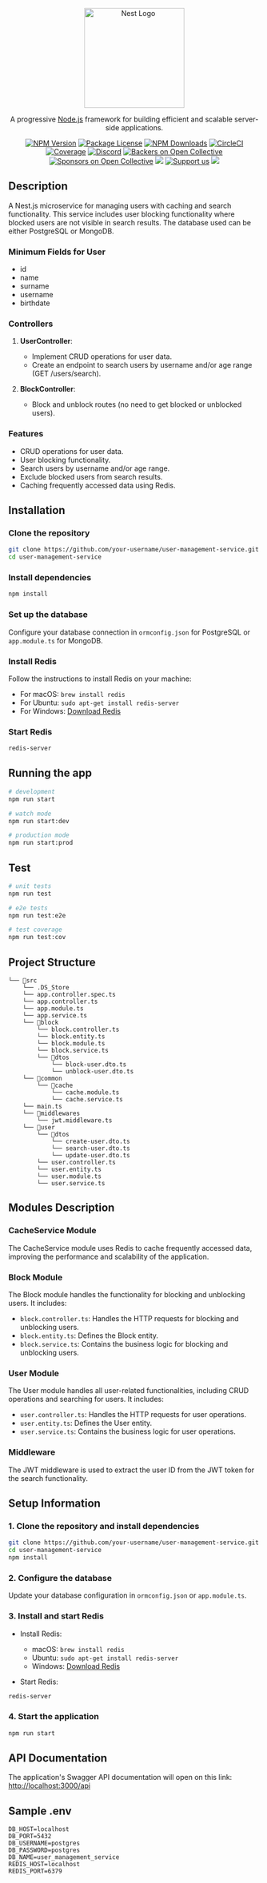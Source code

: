 <p align="center">
  <a href="http://nestjs.com/" target="blank"><img src="https://nestjs.com/img/logo-small.svg" width="200" alt="Nest Logo" /></a>
</p>

[circleci-image]: https://img.shields.io/circleci/build/github/nestjs/nest/master?token=abc123def456
[circleci-url]: https://circleci.com/gh/nestjs/nest

<p align="center">A progressive <a href="http://nodejs.org" target="_blank">Node.js</a> framework for building efficient and scalable server-side applications.</p>
<p align="center">
<a href="https://www.npmjs.com/~nestjscore" target="_blank"><img src="https://img.shields.io/npm/v/@nestjs/core.svg" alt="NPM Version" /></a>
<a href="https://www.npmjs.com/~nestjscore" target="_blank"><img src="https://img.shields.io/npm/l/@nestjs/core.svg" alt="Package License" /></a>
<a href="https://www.npmjs.com/~nestjscore" target="_blank"><img src="https://img.shields.io/npm/dm/@nestjs/common.svg" alt="NPM Downloads" /></a>
<a href="https://circleci.com/gh/nestjs/nest" target="_blank"><img src="https://img.shields.io/circleci/build/github/nestjs/nest/master" alt="CircleCI" /></a>
<a href="https://coveralls.io/github/nestjs/nest?branch=master" target="_blank"><img src="https://coveralls.io/repos/github/nestjs/nest/badge.svg?branch=master#9" alt="Coverage" /></a>
<a href="https://discord.gg/G7Qnnhy" target="_blank"><img src="https://img.shields.io/badge/discord-online-brightgreen.svg" alt="Discord"/></a>
<a href="https://opencollective.com/nest#backer" target="_blank"><img src="https://opencollective.com/nest/backers/badge.svg" alt="Backers on Open Collective" /></a>
<a href="https://opencollective.com/nest#sponsor" target="_blank"><img src="https://opencollective.com/nest/sponsors/badge.svg" alt="Sponsors on Open Collective" /></a>
<a href="https://paypal.me/kamilmysliwiec" target="_blank"><img src="https://img.shields.io/badge/Donate-PayPal-ff3f59.svg"/></a>
<a href="https://opencollective.com/nest#sponsor"  target="_blank"><img src="https://img.shields.io/badge/Support%20us-Open%20Collective-41B883.svg" alt="Support us"></a>
<a href="https://twitter.com/nestframework" target="_blank"><img src="https://img.shields.io/twitter/follow/nestframework.svg?style=social&label=Follow"></a>
</p>

## Description

A Nest.js microservice for managing users with caching and search functionality. This service includes user blocking functionality where blocked users are not visible in search results. The database used can be either PostgreSQL or MongoDB. 

### Minimum Fields for User

- id
- name
- surname
- username
- birthdate

### Controllers

1. **UserController**:
   - Implement CRUD operations for user data.
   - Create an endpoint to search users by username and/or age range (GET /users/search).

2. **BlockController**:
   - Block and unblock routes (no need to get blocked or unblocked users).

### Features

- CRUD operations for user data.
- User blocking functionality.
- Search users by username and/or age range.
- Exclude blocked users from search results.
- Caching frequently accessed data using Redis.

## Installation

### Clone the repository

```bash
git clone https://github.com/your-username/user-management-service.git
cd user-management-service
```

### Install dependencies

```bash
npm install
```

### Set up the database

Configure your database connection in `ormconfig.json` for PostgreSQL or `app.module.ts` for MongoDB.

### Install Redis

Follow the instructions to install Redis on your machine:

- For macOS: `brew install redis`
- For Ubuntu: `sudo apt-get install redis-server`
- For Windows: [Download Redis](https://redis.io/download)

### Start Redis

```bash
redis-server
```

## Running the app

```bash
# development
npm run start

# watch mode
npm run start:dev

# production mode
npm run start:prod
```

## Test

```bash
# unit tests
npm run test

# e2e tests
npm run test:e2e

# test coverage
npm run test:cov
```

## Project Structure

```
└── 📁src
    └── .DS_Store
    └── app.controller.spec.ts
    └── app.controller.ts
    └── app.module.ts
    └── app.service.ts
    └── 📁block
        └── block.controller.ts
        └── block.entity.ts
        └── block.module.ts
        └── block.service.ts
        └── 📁dtos
            └── block-user.dto.ts
            └── unblock-user.dto.ts
    └── 📁common
        └── 📁cache
            └── cache.module.ts
            └── cache.service.ts
    └── main.ts
    └── 📁middlewares
        └── jwt.middleware.ts
    └── 📁user
        └── 📁dtos
            └── create-user.dto.ts
            └── search-user.dto.ts
            └── update-user.dto.ts
        └── user.controller.ts
        └── user.entity.ts
        └── user.module.ts
        └── user.service.ts
```

## Modules Description

### CacheService Module

The CacheService module uses Redis to cache frequently accessed data, improving the performance and scalability of the application.

### Block Module

The Block module handles the functionality for blocking and unblocking users. It includes:
- `block.controller.ts`: Handles the HTTP requests for blocking and unblocking users.
- `block.entity.ts`: Defines the Block entity.
- `block.service.ts`: Contains the business logic for blocking and unblocking users.

### User Module

The User module handles all user-related functionalities, including CRUD operations and searching for users. It includes:
- `user.controller.ts`: Handles the HTTP requests for user operations.
- `user.entity.ts`: Defines the User entity.
- `user.service.ts`: Contains the business logic for user operations.

### Middleware

The JWT middleware is used to extract the user ID from the JWT token for the search functionality.

## Setup Information

### 1. Clone the repository and install dependencies

```bash
git clone https://github.com/your-username/user-management-service.git
cd user-management-service
npm install
```

### 2. Configure the database

Update your database configuration in `ormconfig.json` or `app.module.ts`.

### 3. Install and start Redis

- Install Redis:
  - macOS: `brew install redis`
  - Ubuntu: `sudo apt-get install redis-server`
  - Windows: [Download Redis](https://redis.io/download)

- Start Redis:

```bash
redis-server
```

### 4. Start the application

```bash
npm run start
```

## API Documentation

The application's Swagger API documentation will open on this link: [http://localhost:3000/api](http://localhost:3000/api)

## Sample .env

```dotenv
DB_HOST=localhost
DB_PORT=5432
DB_USERNAME=postgres
DB_PASSWORD=postgres
DB_NAME=user_management_service
REDIS_HOST=localhost
REDIS_PORT=6379
```
